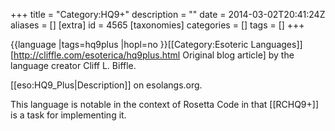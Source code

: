 +++
title = "Category:HQ9+"
description = ""
date = 2014-03-02T20:41:24Z
aliases = []
[extra]
id = 4565
[taxonomies]
categories = []
tags = []
+++

{{language
|tags=hq9plus
|hopl=no
}}[[Category:Esoteric Languages]]
[http://cliffle.com/esoterica/hq9plus.html Original blog article] by the language creator Cliff L. Biffle.

[[eso:HQ9_Plus|Description]] on esolangs.org.

This language is notable in the context of Rosetta Code in that [[RCHQ9+]] is a task for implementing it.
